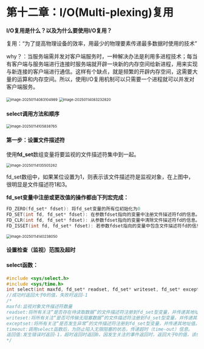 # 第十二章：I/O(Multi-plexing)复用

**I/O复用是什么？以及为什么要使用I/O复用？**

复用：“为了提高物理设备的效率，用最少的物理要素传递最多数据时使用的技术”

why？：当服务端需并发对客户端服务时，一种解决办法是利用多进程技术；每当有客户端与服务端进行连接时服务端就开辟一块新的内存空间给新进程，用来实现与新连接的客户端进行通信。这样有个缺点，就是频繁的开辟内存空间，这需要大量的运算和内存空间。所以，使用I/O复用机制可以只需要一个进程就可以并发对客户端服务。

<img src="D:\Typora\Socket编程\第十二章\multi-proc.png" alt="image-20250114083104989" style="zoom:67%;" />

<img src="D:\Typora\Socket编程\第十二章\IO_Plexing.png" alt="image-20250114083232820" style="zoom:67%;" />

#### select调用方法和顺序

<img src="D:\Typora\Socket编程\第十二章\select_order.png" alt="image-20250114105838765" style="zoom:67%;" />

#### 第一步：设置文件描述符

使用**fd_set**数组变量将要监视的文件描述符集中到一起。

<img src="D:\Typora\Socket编程\第十二章\fd_set.png" alt="image-20250114135505262" style="zoom:67%;" />

fd_set数组中，如果某位设置为1，则表示该文件描述符是监视对象，在上图中，很明显是文件描述符1和3。

**fd_set变量中注册或更改值的操作都由下列宏完成：**

```c
FD_ZERO(fd_set* fdset): 将fd_set变量的所有位初始化为0
FD_SET(int fd, fd_set* fdset): 在参数fdset指向的变量中注册文件描述符fd的信息。
FD_CLR(int fd, fd_set* fdset): 从参数fdset指向的变量中清除文件描述符fd的信息。
FD_ISSET(int fd, fd_set* fdset): 若参数fdset指向的变量中包含文件描述符fd的信息，则返回“真”。
```

<img src="D:\Typora\Socket编程\第十二章\fd_set_1.png" alt="image-20250114140238050" style="zoom:67%;" />

#### 设置检查（监视）范围及超时

#### select函数：

```c
#include <sys/select.h>
#include <sys/time.h>
int select(int maxfd, fd_set* readset, fd_set* writeset, fd_set* exceptset, const struct timeval* timeout);
//成功时返回大于0的值，失败时返回-1
/*
maxfd:监视对象文件描述符数量
readset:将所有关注“是否存在待读取数据”的文件描述符注册到fd_set型变量，并传递其地址值。
writeset:将所有关注“是否可传输无阻塞数据”的文件描述符注册到fd_set型变量，并传递其地址值。
exceptset:将所有关注“是否发生异常”的文件描述符注册到fd_set型变量，并传递其地址值。
timeout:调用select函数后，为防止陷入无限阻塞的状态，传递超时（time-out）信息。
返回值:发生错误时返回-1，超时返回时返回0。因发生关注的事件返回时，返回大于0的值，该值是发生事件的文件描述符。
*/
```

